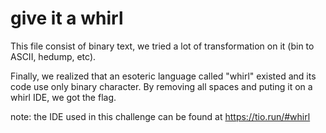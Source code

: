 # give it a whirl

This file consist of binary text, we tried a lot of transformation on it (bin to ASCII, hedump, etc).

Finally, we realized that an esoteric language called "whirl" existed and its code use only binary character. By removing all spaces and puting it on a whirl IDE, we got the flag.

note: the IDE used in this challenge can be found at https://tio.run/#whirl 